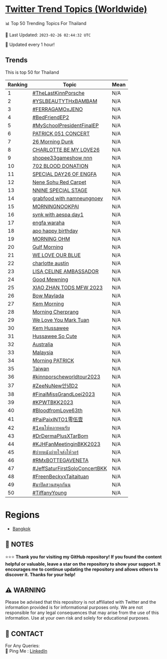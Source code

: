 [Twitter Trend Topics (Worldwide)](https://github.com/ErcinDedeoglu/Twitter-Trend-Topics)
==========


📊 Top 50 Trending Topics For Thailand

📆 Last Updated: `2023-02-26 02:44:32 UTC`

🔧 Updated every 1 hour!


## Trends

This is top 50 for Thailand

| Ranking | Topic | Mean |
| ------- | ------------ | ------------ |
| 1 | [#TheLastKinnPorsche](http://twitter.com/search?q=%23TheLastKinnPorsche) | N/A |
| 2 | [#YSLBEAUTYTHxBAMBAM](http://twitter.com/search?q=%23YSLBEAUTYTHxBAMBAM) | N/A |
| 3 | [#FERRAGAMOxJENO](http://twitter.com/search?q=%23FERRAGAMOxJENO) | N/A |
| 4 | [#BedFriendEP2](http://twitter.com/search?q=%23BedFriendEP2) | N/A |
| 5 | [#MySchoolPresidentFinalEP](http://twitter.com/search?q=%23MySchoolPresidentFinalEP) | N/A |
| 6 | [PATRICK 051 CONCERT](http://twitter.com/search?q=PATRICK+051+CONCERT) | N/A |
| 7 | [26 Morning Dunk](http://twitter.com/search?q=26+Morning+Dunk) | N/A |
| 8 | [CHARLOTTE BE MY LOVE26](http://twitter.com/search?q=CHARLOTTE+BE+MY+LOVE26) | N/A |
| 9 | [shopee33gameshow nnn](http://twitter.com/search?q=shopee33gameshow+nnn) | N/A |
| 10 | [702 BLOOD DONATION](http://twitter.com/search?q=702+BLOOD+DONATION) | N/A |
| 11 | [SPECIAL DAY26 OF ENGFA](http://twitter.com/search?q=SPECIAL+DAY26+OF+ENGFA) | N/A |
| 12 | [Nene Sohu Red Carpet](http://twitter.com/search?q=Nene+Sohu+Red+Carpet) | N/A |
| 13 | [NNINE SPECIAL STAGE](http://twitter.com/search?q=NNINE+SPECIAL+STAGE) | N/A |
| 14 | [grabfood with namneungnoey](http://twitter.com/search?q=grabfood+with+namneungnoey) | N/A |
| 15 | [MORNING​ NOOKPAI](http://twitter.com/search?q=MORNING%e2%80%8b+NOOKPAI) | N/A |
| 16 | [synk with aespa day1](http://twitter.com/search?q=synk+with+aespa+day1) | N/A |
| 17 | [engfa waraha](http://twitter.com/search?q=engfa+waraha) | N/A |
| 18 | [apo happy birthday](http://twitter.com/search?q=apo+happy+birthday) | N/A |
| 19 | [MORNING OHM](http://twitter.com/search?q=MORNING+OHM) | N/A |
| 20 | [Gulf Morning](http://twitter.com/search?q=Gulf+Morning) | N/A |
| 21 | [WE LOVE OUR BLUE](http://twitter.com/search?q=WE+LOVE+OUR+BLUE) | N/A |
| 22 | [charlotte austin](http://twitter.com/search?q=charlotte+austin) | N/A |
| 23 | [LISA CELINE AMBASSADOR](http://twitter.com/search?q=LISA+CELINE+AMBASSADOR) | N/A |
| 24 | [Good Mewning](http://twitter.com/search?q=Good+Mewning) | N/A |
| 25 | [XIAO ZHAN TODS MFW 2023](http://twitter.com/search?q=XIAO+ZHAN+TODS+MFW+2023) | N/A |
| 26 | [Bow Maylada](http://twitter.com/search?q=Bow+Maylada) | N/A |
| 27 | [Kem Morning](http://twitter.com/search?q=Kem+Morning) | N/A |
| 28 | [Morning Cherprang](http://twitter.com/search?q=Morning+Cherprang) | N/A |
| 29 | [We Love You Mark Tuan](http://twitter.com/search?q=We+Love+You+Mark+Tuan) | N/A |
| 30 | [Kem Hussawee](http://twitter.com/search?q=Kem+Hussawee) | N/A |
| 31 | [Hussawee So Cute](http://twitter.com/search?q=Hussawee+So+Cute) | N/A |
| 32 | [Australia](http://twitter.com/search?q=Australia) | N/A |
| 33 | [Malaysia](http://twitter.com/search?q=Malaysia) | N/A |
| 34 | [Morning PATRICK](http://twitter.com/search?q=Morning+PATRICK) | N/A |
| 35 | [Taiwan](http://twitter.com/search?q=Taiwan) | N/A |
| 36 | [#kinnporscheworldtour2023](http://twitter.com/search?q=%23kinnporscheworldtour2023) | N/A |
| 37 | [#ZeeNuNew안녕D2](http://twitter.com/search?q=%23ZeeNuNew%ec%95%88%eb%85%95D2) | N/A |
| 38 | [#FinalMissGrandLoei2023](http://twitter.com/search?q=%23FinalMissGrandLoei2023) | N/A |
| 39 | [#KPWTBKK2023](http://twitter.com/search?q=%23KPWTBKK2023) | N/A |
| 40 | [#BloodfromLove63th](http://twitter.com/search?q=%23BloodfromLove63th) | N/A |
| 41 | [#PaiPaixINTO1零伍壹](http://twitter.com/search?q=%23PaiPaixINTO1%e9%9b%b6%e4%bc%8d%e5%a3%b9) | N/A |
| 42 | [#1คนให้หลายคนรับ](http://twitter.com/search?q=%231%e0%b8%84%e0%b8%99%e0%b9%83%e0%b8%ab%e0%b9%89%e0%b8%ab%e0%b8%a5%e0%b8%b2%e0%b8%a2%e0%b8%84%e0%b8%99%e0%b8%a3%e0%b8%b1%e0%b8%9a) | N/A |
| 43 | [#DrDermaPlusXTarBom](http://twitter.com/search?q=%23DrDermaPlusXTarBom) | N/A |
| 44 | [#KJHFanMeetinginBKK2023](http://twitter.com/search?q=%23KJHFanMeetinginBKK2023) | N/A |
| 45 | [#ถ่ายหนังถ่ายใจส่งให้วอร์](http://twitter.com/search?q=%23%e0%b8%96%e0%b9%88%e0%b8%b2%e0%b8%a2%e0%b8%ab%e0%b8%99%e0%b8%b1%e0%b8%87%e0%b8%96%e0%b9%88%e0%b8%b2%e0%b8%a2%e0%b9%83%e0%b8%88%e0%b8%aa%e0%b9%88%e0%b8%87%e0%b9%83%e0%b8%ab%e0%b9%89%e0%b8%a7%e0%b8%ad%e0%b8%a3%e0%b9%8c) | N/A |
| 46 | [#RMxBOTTEGAVENETA](http://twitter.com/search?q=%23RMxBOTTEGAVENETA) | N/A |
| 47 | [#JeffSaturFirstSoloConcertBKK](http://twitter.com/search?q=%23JeffSaturFirstSoloConcertBKK) | N/A |
| 48 | [#FreenBeckyxTaitaituan](http://twitter.com/search?q=%23FreenBeckyxTaitaituan) | N/A |
| 49 | [#มาปิดสวนสนุกกันน](http://twitter.com/search?q=%23%e0%b8%a1%e0%b8%b2%e0%b8%9b%e0%b8%b4%e0%b8%94%e0%b8%aa%e0%b8%a7%e0%b8%99%e0%b8%aa%e0%b8%99%e0%b8%b8%e0%b8%81%e0%b8%81%e0%b8%b1%e0%b8%99%e0%b8%99) | N/A |
| 50 | [#TiffanyYoung](http://twitter.com/search?q=%23TiffanyYoung) | N/A |



# Regions

* [Bangkok](</Thailand/Bangkok.md>)



## 📝 NOTES

⭐⭐⭐ **Thank you for visiting my GitHub repository! If you found the content helpful or valuable, leave a star on the repository to show your support. It encourages me to continue updating the repository and allows others to discover it. Thanks for your help!**


## ⚠️ WARNING

Please be advised that this repository is not affiliated with Twitter and the information provided is for informational purposes only. We are not responsible for any legal consequences that may arise from the use of this information. Use at your own risk and solely for educational purposes.


## 📨 CONTACT

 For Any Queries:  
            🏓 Ping Me : [LinkedIn](https://www.linkedin.com/in/ercindedeoglu/)
